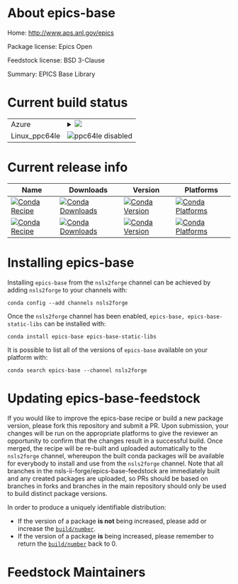 About epics-base
================

Home: http://www.aps.anl.gov/epics

Package license: Epics Open

Feedstock license: BSD 3-Clause

Summary: EPICS Base Library



Current build status
====================


<table>
    
  <tr>
    <td>Azure</td>
    <td>
      <details>
        <summary>
          <a href="https://dev.azure.com/nsls2forge/nsls2forge/_build/latest?definitionId=7&branchName=master">
            <img src="https://dev.azure.com/nsls2forge/nsls2forge/_apis/build/status/epics-base-feedstock?branchName=master">
          </a>
        </summary>
        <table>
          <thead><tr><th>Variant</th><th>Status</th></tr></thead>
          <tbody><tr>
              <td>linux</td>
              <td>
                <a href="https://dev.azure.com/nsls2forge/nsls2forge/_build/latest?definitionId=7&branchName=master">
                  <img src="https://dev.azure.com/nsls2forge/nsls2forge/_apis/build/status/epics-base-feedstock?branchName=master&jobName=linux&configuration=linux_" alt="variant">
                </a>
              </td>
            </tr><tr>
              <td>osx</td>
              <td>
                <a href="https://dev.azure.com/nsls2forge/nsls2forge/_build/latest?definitionId=7&branchName=master">
                  <img src="https://dev.azure.com/nsls2forge/nsls2forge/_apis/build/status/epics-base-feedstock?branchName=master&jobName=osx&configuration=osx_" alt="variant">
                </a>
              </td>
            </tr><tr>
              <td>win</td>
              <td>
                <a href="https://dev.azure.com/nsls2forge/nsls2forge/_build/latest?definitionId=7&branchName=master">
                  <img src="https://dev.azure.com/nsls2forge/nsls2forge/_apis/build/status/epics-base-feedstock?branchName=master&jobName=win&configuration=win_" alt="variant">
                </a>
              </td>
            </tr>
          </tbody>
        </table>
      </details>
    </td>
  </tr>
  <tr>
    <td>Linux_ppc64le</td>
    <td>
      <img src="https://img.shields.io/badge/ppc64le-disabled-lightgrey.svg" alt="ppc64le disabled">
    </td>
  </tr>
</table>

Current release info
====================

| Name | Downloads | Version | Platforms |
| --- | --- | --- | --- |
| [![Conda Recipe](https://img.shields.io/badge/recipe-epics--base-green.svg)](https://anaconda.org/nsls2forge/epics-base) | [![Conda Downloads](https://img.shields.io/conda/dn/nsls2forge/epics-base.svg)](https://anaconda.org/nsls2forge/epics-base) | [![Conda Version](https://img.shields.io/conda/vn/nsls2forge/epics-base.svg)](https://anaconda.org/nsls2forge/epics-base) | [![Conda Platforms](https://img.shields.io/conda/pn/nsls2forge/epics-base.svg)](https://anaconda.org/nsls2forge/epics-base) |
| [![Conda Recipe](https://img.shields.io/badge/recipe-epics--base--static--libs-green.svg)](https://anaconda.org/nsls2forge/epics-base-static-libs) | [![Conda Downloads](https://img.shields.io/conda/dn/nsls2forge/epics-base-static-libs.svg)](https://anaconda.org/nsls2forge/epics-base-static-libs) | [![Conda Version](https://img.shields.io/conda/vn/nsls2forge/epics-base-static-libs.svg)](https://anaconda.org/nsls2forge/epics-base-static-libs) | [![Conda Platforms](https://img.shields.io/conda/pn/nsls2forge/epics-base-static-libs.svg)](https://anaconda.org/nsls2forge/epics-base-static-libs) |

Installing epics-base
=====================

Installing `epics-base` from the `nsls2forge` channel can be achieved by adding `nsls2forge` to your channels with:

```
conda config --add channels nsls2forge
```

Once the `nsls2forge` channel has been enabled, `epics-base, epics-base-static-libs` can be installed with:

```
conda install epics-base epics-base-static-libs
```

It is possible to list all of the versions of `epics-base` available on your platform with:

```
conda search epics-base --channel nsls2forge
```




Updating epics-base-feedstock
=============================

If you would like to improve the epics-base recipe or build a new
package version, please fork this repository and submit a PR. Upon submission,
your changes will be run on the appropriate platforms to give the reviewer an
opportunity to confirm that the changes result in a successful build. Once
merged, the recipe will be re-built and uploaded automatically to the
`nsls2forge` channel, whereupon the built conda packages will be available for
everybody to install and use from the `nsls2forge` channel.
Note that all branches in the nsls-ii-forge/epics-base-feedstock are
immediately built and any created packages are uploaded, so PRs should be based
on branches in forks and branches in the main repository should only be used to
build distinct package versions.

In order to produce a uniquely identifiable distribution:
 * If the version of a package **is not** being increased, please add or increase
   the [``build/number``](https://conda.io/docs/user-guide/tasks/build-packages/define-metadata.html#build-number-and-string).
 * If the version of a package **is** being increased, please remember to return
   the [``build/number``](https://conda.io/docs/user-guide/tasks/build-packages/define-metadata.html#build-number-and-string)
   back to 0.

Feedstock Maintainers
=====================


